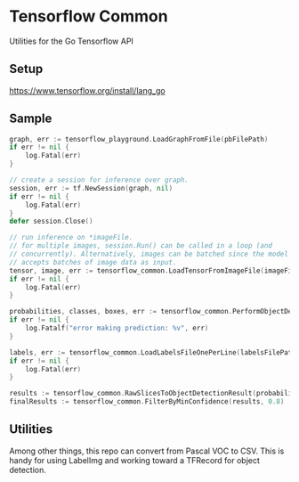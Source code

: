 # Tensorflow Common

Utilities for the Go Tensorflow API

## Setup

https://www.tensorflow.org/install/lang_go

## Sample

```go
graph, err := tensorflow_playground.LoadGraphFromFile(pbFilePath)
if err != nil {
    log.Fatal(err)
}

// create a session for inference over graph.
session, err := tf.NewSession(graph, nil)
if err != nil {
    log.Fatal(err)
}
defer session.Close()

// run inference on *imageFile.
// for multiple images, session.Run() can be called in a loop (and
// concurrently). Alternatively, images can be batched since the model
// accepts batches of image data as input.
tensor, image, err := tensorflow_common.LoadTensorFromImageFile(imageFilePath)
if err != nil {
    log.Fatal(err)
}

probabilities, classes, boxes, err := tensorflow_common.PerformObjectDetectionInference(tensor, graph, session)
if err != nil {
    log.Fatalf("error making prediction: %v", err)
}

labels, err := tensorflow_common.LoadLabelsFileOnePerLine(labelsFilePath)
if err != nil {
    log.Fatal(err)
}

results := tensorflow_common.RawSlicesToObjectDetectionResult(probabilities, classes, boxes, labels)
finalResults := tensorflow_common.FilterByMinConfidence(results, 0.8)
```

## Utilities

Among other things, this repo can convert from Pascal VOC to CSV.  This is handy for using LabelImg and working toward a
TFRecord for object detection.